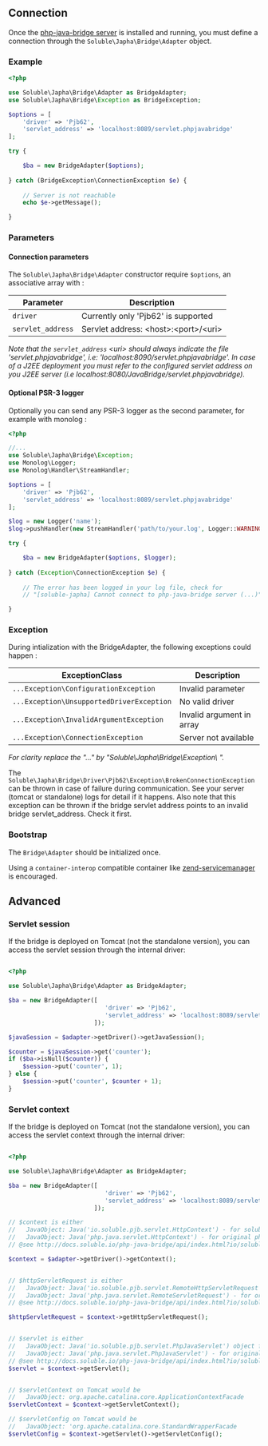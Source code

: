 ## Connection

Once the [php-java-bridge server](./quick_install.html) is installed and running, you must define
a connection through the `Soluble\Japha\Bridge\Adapter` object. 

### Example

```php
<?php

use Soluble\Japha\Bridge\Adapter as BridgeAdapter;
use Soluble\Japha\Bridge\Exception as BridgeException;

$options = [
    'driver' => 'Pjb62',  
    'servlet_address' => 'localhost:8089/servlet.phpjavabridge'
];

try {

    $ba = new BridgeAdapter($options);
    
} catch (BridgeException\ConnectionException $e) {
  
    // Server is not reachable
    echo $e->getMessage();

} 
```

### Parameters 

#### Connection parameters

The `Soluble\Japha\Bridge\Adapter` constructor require `$options`, an associative array with : 
 
| Parameter        | Description                              |
|------------------|------------------------------------------|
|`driver`          | Currently only 'Pjb62' is supported      |
|`servlet_address` | Servlet address: &lt;host&gt;:&lt;port&gt;/&lt;uri&gt;     |

*Note that the `servlet_address` &lt;uri&gt; should always indicate the file 
'servlet.phpjavabridge', i.e: 'localhost:8090/servlet.phpjavabridge'. In case of a J2EE deployment 
you must refer to the configured servlet address on you J2EE server (i.e localhost:8080/JavaBridge/servlet.phpjavabridge).* 

#### Optional PSR-3 logger

Optionally you can send any PSR-3 logger as the second parameter, for example with monolog :
  
```php
<?php

//...
use Soluble\Japha\Bridge\Exception;
use Monolog\Logger;
use Monolog\Handler\StreamHandler;

$options = [
    'driver' => 'Pjb62', 
    'servlet_address' => 'localhost:8089/servlet.phpjavabridge'
];

$log = new Logger('name');
$log->pushHandler(new StreamHandler('path/to/your.log', Logger::WARNING));

try {

    $ba = new BridgeAdapter($options, $logger);
    
} catch (Exception\ConnectionException $e) {
  
    // The error has been logged in your log file, check for
    // "[soluble-japha] Cannot connect to php-java-bridge server (...)"

} 
```
  
 
### Exception 

During intialization with the BridgeAdapter, the following exceptions could happen :

| ExceptionClass                           | Description                 |
|------------------------------------------|-----------------------------|
|`...Exception\ConfigurationException`     | Invalid parameter           |
|`...Exception\UnsupportedDriverException` | No valid driver             |
|`...Exception\InvalidArgumentException`   | Invalid argument in array   |
|`...Exception\ConnectionException`        | Server not available        |

*For clarity replace the "..." by "Soluble\Japha\Bridge\Exception\ ".*

The `Soluble\Japha\Bridge\Driver\Pjb62\Exception\BrokenConnectionException` can be thrown
in case of failure during communication. See your server (tomcat or standalone) logs for detail if
it happens. Also note that this exception can be thrown if the bridge servlet address points
to an invalid bridge servlet_address. Check it first.

### Bootstrap

The `Bridge\Adapter` should be initialized once. 

Using a `container-interop` compatible container like [zend-servicemanager](https://github.com/zendframework/zend-servicemanager) is encouraged.

## Advanced

### Servlet session

If the bridge is deployed on Tomcat (not the standalone version), you can access the servlet session through 
the internal driver:

 
```php

<?php

use Soluble\Japha\Bridge\Adapter as BridgeAdapter;

$ba = new BridgeAdapter([
                           'driver' => 'Pjb62',  
                           'servlet_address' => 'localhost:8089/servlet.phpjavabridge'
                        ]);

$javaSession = $adapter->getDriver()->getJavaSession();

$counter = $javaSession->get('counter');
if ($ba->isNull($counter)) {
    $session->put('counter', 1);
} else {
    $session->put('counter', $counter + 1);
}

```

### Servlet context

If the bridge is deployed on Tomcat (not the standalone version), you can access the servlet context through 
the internal driver:
 
```php

<?php

use Soluble\Japha\Bridge\Adapter as BridgeAdapter;

$ba = new BridgeAdapter([
                           'driver' => 'Pjb62',  
                           'servlet_address' => 'localhost:8089/servlet.phpjavabridge'
                        ]);

// $context is either 
//   JavaObject: Java('io.soluble.pjb.servlet.HttpContext') - for soluble/php-java-bridge 6.2.11+   
//   JavaObject: Java('php.java.servlet.HttpContext') - for original php-java-bridge 6.2.1
// @see http://docs.soluble.io/php-java-bridge/api/index.html?io/soluble/pjb/servlet/HttpContext.html

$context = $adapter->getDriver()->getContext();


// $httpServletRequest is either
//   JavaObject: Java('io.soluble.pjb.servlet.RemoteHttpServletRequest') - for soluble/php-java-bridge 6.2.11+
//   JavaObject: Java('php.java.servlet.RemoteServletRequest') - for original php-java-bridge 6.2.1
// @see http://docs.soluble.io/php-java-bridge/api/index.html?io/soluble/pjb/servlet/RemoteHttpServletContextFactory.html

$httpServletRequest = $context->getHttpServletRequest();


// $servlet is either
//   JavaObject: Java('io.soluble.pjb.servlet.PhpJavaServlet') object for soluble/php-java-bridge 6.2.11+
//   JavaObject: Java('php.java.servlet.PhpJavaServlet') - for original php-java-bridge 6.2.1
// @see http://docs.soluble.io/php-java-bridge/api/index.html?io/soluble/pjb/servlet/PhpJavaServlet.html
$servlet = $context->getServlet();


// $servletContext on Tomcat would be
//   JavaObject: org.apache.catalina.core.ApplicationContextFacade
$servletContext = $context->getServletContext();

// $servletConfig on Tomcat would be
//   JavaObject: 'org.apache.catalina.core.StandardWrapperFacade
$servletConfig = $context->getServlet()->getServletConfig();


```